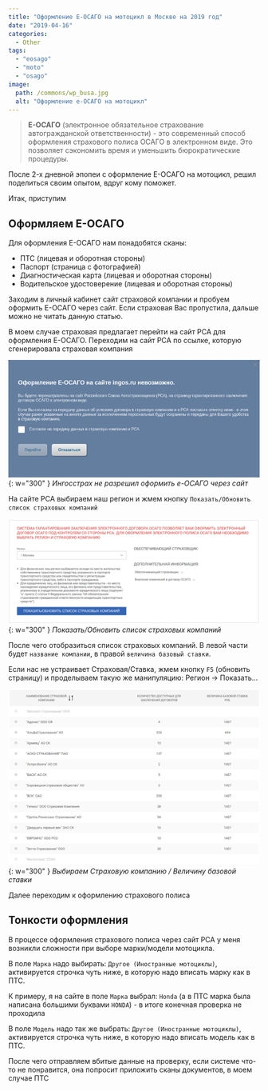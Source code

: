 ```yaml
---
title: "Оформление Е-ОСАГО на мотоцикл в Москве на 2019 год"
date: "2019-04-16"
categories: 
  - Other
tags: 
  - "eosago"
  - "moto"
  - "osago"
image:
  path: /commons/wp_busa.jpg
  alt: "Оформление е-ОСАГО на мотоцикл"
---
```


> **Е-ОСАГО** (электронное обязательное страхование автогражданской ответственности) - это современный способ оформления страхового полиса ОСАГО в электронном виде. Это позволяет сэкономить время и уменьшить бюрократические процедуры.

После 2-х дневной эпопеи с оформление Е-ОСАГО на мотоцикл, решил поделиться своим опытом, вдруг кому поможет.

Итак, приступим

## Оформляем Е-ОСАГО

Для оформления Е-ОСАГО нам понадобятся сканы:

- ПТС (лицевая и оборотная стороны)
- Паспорт (страница с фотографией)
- Диагностическая карта (лицевая и оборотная стороны)
- Водительское удостоверение (лицевая и оборотная стороны)

Заходим в личный кабинет сайт страховой компании и пробуем оформить Е-ОСАГО через сайт. Если страховая Вас пропустила, дальше можно не читать данную статью.

В моем случае страховая предлагает перейти на сайт РСА для оформления Е-ОСАГО. Переходим на сайт РСА по ссылке, которую сгенерировала страховая компания

![Ингосстрах не разрешил оформить е-ОСАГО через сайт](/assets/img/posts/2019/04/16/wp_ingos.png){: w="300" }
_Ингосстрах не разрешил оформить е-ОСАГО через сайт_

На сайте РСА выбираем наш регион и жмем кнопку `Показать/Обновить список страховых компаний`

![Показать/Обновить список страховых компаний](/assets/img/posts/2019/04/16/wp_rsa1.png){: w="300" }
_Показать/Обновить список страховых компаний_

После чего отобразиться список страховых компаний. В левой части будет `название компании`, в правой `величина базовый ставки`.

Если нас не устраивает Страховая/Ставка, жмем кнопку `F5` (обновить страницу) и проделываем такую же манипуляцию: Регион -> Показать...

![Выбираем Страховую компанию / Величину базовой ставки](/assets/img/posts/2019/04/16/wp_rsa2.png){: w="300" }
_Выбираем Страховую компанию / Величину базовой ставки_

Далее переходим к оформлению страхового полиса

## Тонкости оформления

В процессе оформления страхового полиса через сайт РСА у меня возникли сложности при выборе марки/модели мотоцикла.

В поле `Марка` надо выбирать: `Другое (Иностранные мотоциклы)`, активируется строчка чуть ниже, в которую надо вписать марку как в ПТС.

К примеру, я на сайте в поле `Марка` выбрал: `Honda` (а в ПТС марка была написана большими буквами `HONDA`) - в итоге конечная проверка не проходила

В поле `Модель` надо так же выбрать: `Другое (Иностранные мотоциклы)`, активируется строчка чуть ниже, в которую надо вписать модель как в ПТС.

После чего отправляем вбитые данные на проверку, если системе что-то не понравится, она попросит приложить сканы документов, в моем случае ПТС